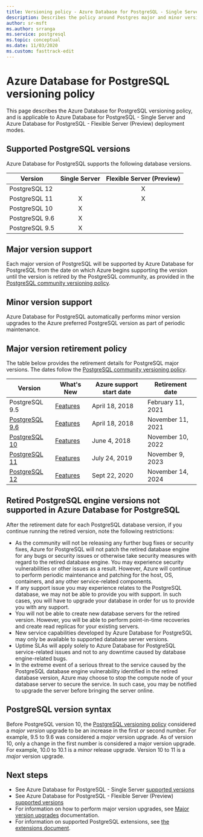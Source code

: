```yaml
---
title: Versioning policy - Azure Database for PostgreSQL - Single Server and Flexible Server (Preview)
description: Describes the policy around Postgres major and minor versions in Azure Database for PostgreSQL - Single Server.
author: sr-msft
ms.author: srranga
ms.service: postgresql
ms.topic: conceptual
ms.date: 11/03/2020
ms.custom: fasttrack-edit
---
```

# Azure Database for PostgreSQL versioning policy

This page describes the Azure Database for PostgreSQL versioning policy, and is applicable to Azure Database for PostgreSQL - Single Server and Azure Database for PostgreSQL - Flexible Server (Preview) deployment modes.

## Supported  PostgreSQL versions

Azure Database for PostgreSQL supports the following database versions.

| Version | Single Server | Flexible Server (Preview) |
| ----- | :------: | :----: |
| PostgreSQL 12 |  | X  | 
| PostgreSQL 11 | X | X |
| PostgreSQL 10 | X |  |
| PostgreSQL 9.6 | X |  |
| PostgreSQL 9.5 | X |  |

## Major version support
Each major version of PostgreSQL will be supported by Azure Database for PostgreSQL from the date on which Azure begins supporting the version until the version is retired by the PostgreSQL community, as provided in the [PostgreSQL community versioning policy](https://www.postgresql.org/support/versioning/).

## Minor version support
Azure Database for PostgreSQL automatically performs minor version upgrades to the Azure preferred PostgreSQL version as part of periodic maintenance. 

## Major version retirement policy
The table below provides the retirement details for PostgreSQL major versions. The dates follow the [PostgreSQL community versioning policy](https://www.postgresql.org/support/versioning/).

| Version | What's New | Azure support start date | Retirement date|
| ----- | ----- | ------ | ----- |
| PostgreSQL 9.5| [Features](https://www.postgresql.org/docs/9.5/release-9-5.html)  | April 18, 2018	| February 11, 2021
| [PostgreSQL 9.6](https://www.postgresql.org/about/news/postgresql-96-released-1703/) | [Features](https://wiki.postgresql.org/wiki/NewIn96) | April 18, 2018	| November 11, 2021
| [PostgreSQL 10](https://www.postgresql.org/about/news/postgresql-10-released-1786/) | [Features](https://wiki.postgresql.org/wiki/New_in_postgres_10) | June 4, 2018	| November 10, 2022
| [PostgreSQL 11](https://www.postgresql.org/about/news/postgresql-11-released-1894/) | [Features](https://www.postgresql.org/docs/11/release-11.html) | July 24, 2019	| November 9, 2023
| [PostgreSQL 12](https://www.postgresql.org/about/news/postgresql-12-released-1976/) | [Features](https://www.postgresql.org/docs/12/release-12.html) | Sept 22, 2020 	| November 14, 2024

## Retired PostgreSQL engine versions not supported in Azure Database for PostgreSQL

After the retirement date for each PostgreSQL database version, if you continue running the retired version, note the following restrictions:
- As the community will not be releasing any further bug fixes or security fixes, Azure for PostgreSQL will not patch the retired database engine for any bugs or security issues or otherwise take security measures with regard to the retired database engine. You may experience security vulnerabilities or other issues as a result. However, Azure will continue to perform periodic maintenance and patching for the host, OS, containers, and any other service-related components.
- If any support issue you may experience relates to the PostgreSQL database, we may not be able to provide you with support. In such cases, you will have to upgrade your database in order for us to provide you with any support.
- You will not be able to create new database servers for the retired version. However, you will be able to perform point-in-time recoveries and create read replicas for your existing servers.
- New service capabilities developed by Azure Database for PostgreSQL may only be available to supported database server versions.
- Uptime SLAs will apply solely to Azure Database for PostgreSQL service-related issues and not to any downtime caused by database engine-related bugs.  
- In the extreme event of a serious threat to the service caused by the PostgreSQL database engine vulnerability identified in the retired database version, Azure may choose to stop the compute node of your database server to secure the service. In such case, you may be notified to upgrade the server before bringing the server online.

## PostgreSQL version syntax
Before PostgreSQL version 10, the [PostgreSQL versioning policy](https://www.postgresql.org/support/versioning/) considered a _major version_ upgrade to be an increase in the first _or_ second number. For example, 9.5 to 9.6 was considered a _major_ version upgrade. As of version 10, only a change in the first number is considered a major version upgrade. For example, 10.0 to 10.1 is a _minor_ release upgrade. Version 10 to 11 is a _major_ version upgrade.

## Next steps
- See Azure Database for PostgreSQL - Single Server [supported versions](./concepts-supported-versions.md)
- See Azure Database for PostgreSQL - Flexible Server (Preview) [supported versions](flexible-server/concepts-supported-versions.md)
- For information on how to perform major version upgrades, see [Major version upgrades](how-to-upgrade-using-dump-and-restore.md) documentation.
- For information on supported PostgreSQL extensions, see [the extensions document](concepts-extensions.md).
